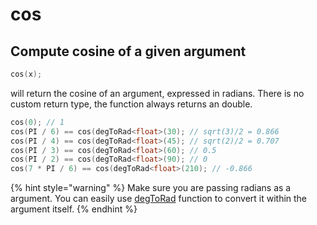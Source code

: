 # cos

## Compute cosine of a given argument

```cpp
cos(x);
```

will return the cosine of an argument, expressed in radians. There is no custom return type, the function always returns an double.&#x20;

```cpp
cos(0); // 1
cos(PI / 6) == cos(degToRad<float>(30); // sqrt(3)/2 = 0.866
cos(PI / 4) == cos(degToRad<float>(45); // sqrt(2)/2 = 0.707
cos(PI / 3) == cos(degToRad<float>(60); // 0.5
cos(PI / 2) == cos(degToRad<float>(90); // 0
cos(7 * PI / 6) == cos(degToRad<float>(210); // -0.866
```

{% hint style="warning" %}
Make sure you are passing radians as a argument. You can easily use [degToRad](degtorad.md) function to convert it within the argument itself.&#x20;
{% endhint %}
